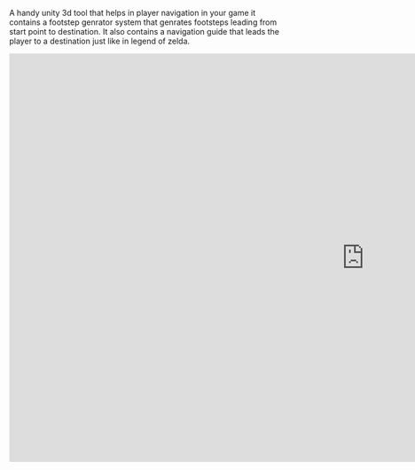 A handy unity 3d tool that helps in player navigation in your game it contains a footstep genrator system that genrates footsteps leading from start point to destination.
It also contains a navigation guide that leads the player to a destination just like in legend of zelda.

<iframe width="1280" height="737" src="https://www.youtube.com/embed/Lk2X8c3cEh4" title="Navigation Footsteps Show Case" frameborder="0" allow="accelerometer; autoplay; clipboard-write; encrypted-media; gyroscope; picture-in-picture; web-share" allowfullscreen></iframe>

